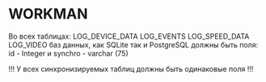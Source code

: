 # WORKMAN
Во всех таблицах:
  LOG_DEVICE_DATA
  LOG_EVENTS
  LOG_SPEED_DATA
  LOG_VIDEO
баз данных, как SQLite так и PostgreSQL должны быть поля:
id - Integer
и synchro - varchar (75)

!!! У всех синхронизируемых таблиц должны быть одинаковые поля !!!
